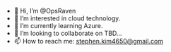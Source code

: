 - 👋 Hi, I’m @OpsRaven
- 👀 I’m interested in cloud technology.
- 🌱 I’m currently learning Azure.
- 💞️ I’m looking to collaborate on TBD...
- 📫 How to reach me: stephen.kim4650@gmail.com

<!---
OpsRaven/OpsRaven is a ✨ special ✨ repository because its `README.md` (this file) appears on your GitHub profile.
You can click the Preview link to take a look at your changes.
--->
